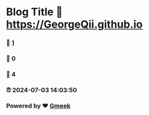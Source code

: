 # Blog Title :link: https://GeorgeQii.github.io 
### :page_facing_up: [1](https://GeorgeQii.github.io/tag.html) 
### :speech_balloon: 0 
### :hibiscus: 4 
### :alarm_clock: 2024-07-03 14:03:50 
### Powered by :heart: [Gmeek](https://github.com/Meekdai/Gmeek)
